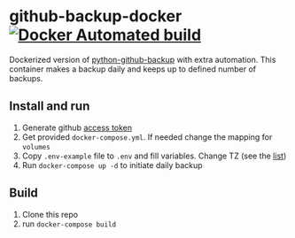 # github-backup-docker [![Docker Automated build](https://img.shields.io/docker/automated/jrottenberg/ffmpeg.svg)](https://hub.docker.com/r/umputun/github-backup/)

Dockerized version of [python-github-backup](https://github.com/josegonzalez/python-github-backup) with extra automation. This container makes a backup daily and keeps up to defined number of backups.

## Install and run

1. Generate github [access token](https://github.com/settings/tokens)
2. Get provided `docker-compose.yml`. If needed change the mapping for `volumes`
3. Copy `.env-example` file to `.env` and fill variables. Change TZ (see the [list](https://en.wikipedia.org/wiki/List_of_tz_database_time_zones))
4. Run `docker-compose up -d` to initiate daily backup

## Build

1. Clone this repo
2. run `docker-compose build`
